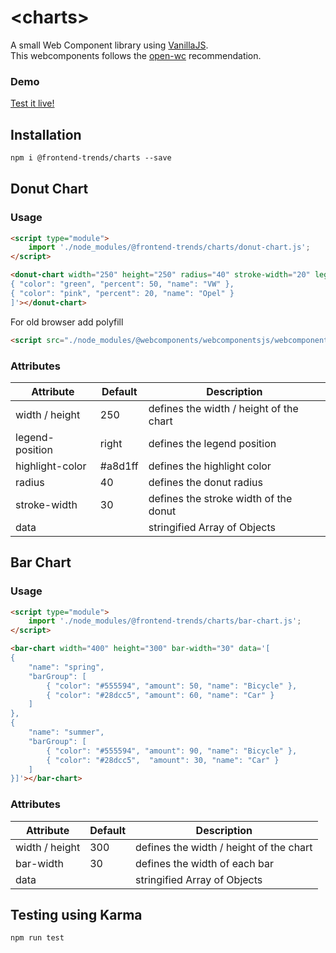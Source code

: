 # &lt;charts&gt;

A small Web Component library using [VanillaJS](http://vanilla-js.com/). <br/>
This webcomponents follows the [open-wc](https://github.com/open-wc/open-wc) recommendation.

### Demo

[Test it live!](https://frontend-trends-charts.surge.sh)

## Installation

```html
npm i @frontend-trends/charts --save
```

## Donut Chart

### Usage

```html
<script type="module">
    import './node_modules/@frontend-trends/charts/donut-chart.js';
</script>

<donut-chart width="250" height="250" radius="40" stroke-width="20" legend-position="right" data='[
{ "color": "green", "percent": 50, "name": "VW" },
{ "color": "pink", "percent": 20, "name": "Opel" }
]'></donut-chart>
```

For old browser add polyfill
```html
<script src="./node_modules/@webcomponents/webcomponentsjs/webcomponents-bundle.js"></script>
```

### Attributes
| Attribute   |      Default      |  Description |
|----------|-------------|------|
| width / height |  250 | defines the width / height of the chart |
| legend-position | right | defines the legend position |
| highlight-color | #a8d1ff | defines the highlight color |
| radius | 40 | defines the donut radius |
| stroke-width | 30 | defines the stroke width of the donut |
| data |  | stringified Array of Objects |

## Bar Chart

### Usage

```html
<script type="module">
    import './node_modules/@frontend-trends/charts/bar-chart.js';
</script>

<bar-chart width="400" height="300" bar-width="30" data='[
{
    "name": "spring",
    "barGroup": [
        { "color": "#555594", "amount": 50, "name": "Bicycle" },
        { "color": "#28dcc5", "amount": 60, "name": "Car" }
    ]
},
{
    "name": "summer",
    "barGroup": [
        { "color": "#555594", "amount": 90, "name": "Bicycle" },
        { "color": "#28dcc5",  "amount": 30, "name": "Car" }
    ]
}]'></bar-chart>
```

### Attributes
| Attribute   |      Default      |  Description |
|----------|-------------|------|
| width / height |  300 | defines the width / height of the chart |
| bar-width | 30 | defines the width of each bar |
| data |  | stringified Array of Objects |

## Testing using Karma

```html
npm run test
```
